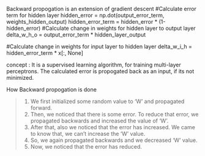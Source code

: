 Backward propogation is an extension of gradient descent
#Calculate error term for hidden layer
hidden_error = np.dot(output_error_term, weights_hidden_output)
hidden_error_term = hidden_error * (1-hidden_error)
#Calculate change in weights for hidden layer to output layer
delta_w_h_o = output_error_term * hidden_layer_output

#Calculate change in weights for input layer to hidden layer
delta_w_i_h = hidden_error_term * x[:, None]

concept :
    It is a supervised learning algorithm, for training multi-layer perceptrons.
    The calculated error is propogated back as an input, if its not minimized.
    
How Backward propogation is done
> 1. We first initialized some random value to ‘W’ and propagated forward.
> 2. Then, we noticed that there is some error. To reduce that error, we propagated backwards and increased the value of ‘W’.
> 3. After that, also we noticed that the error has increased. We came to know that, we can’t increase the ‘W’ value.  
> 4. So, we again propagated backwards and we decreased ‘W’ value.
> 5. Now, we noticed that the error has reduced.
